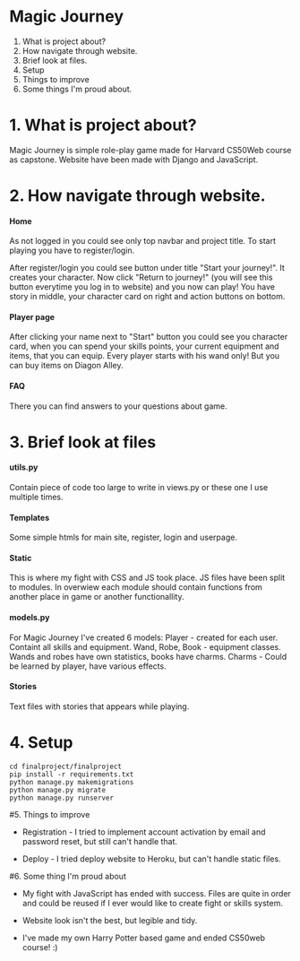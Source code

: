 # Magic Journey

1. What is project about?
2. How navigate through website.
3. Brief look at files.
4. Setup
5. Things to improve
6. Some things I'm proud about.


# 1. What is project about?

Magic Journey is simple role-play game made for Harvard CS50Web course as capstone. Website have been made with Django and JavaScript.

# 2. How navigate through website.

#### Home

As not logged in you could see only top navbar and project title. To start playing you have to register/login.

After register/login you could see button under title "Start your journey!". It creates your character. Now click "Return to journey!" (you will see this button everytime you log in to website) and you now can play! You have story in middle, your character card on right and action buttons on bottom.

#### Player page

After clicking your name next to "Start" button you could see you character card, when you can spend your skills points, your current equipment and items, that you can equip. Every player starts with his wand only! But you can buy items on Diagon Alley.

#### FAQ

There you can find answers to your questions about game.

# 3. Brief look at files

#### utils.py

Contain piece of code too large to write in views.py or these one I use multiple times.

#### Templates

Some simple htmls for main site, register, login and userpage.

#### Static

This is where my fight with CSS and JS took place. JS files have been split to modules. In overwiew each module should contain functions from another place in game or another functionallity.

#### models.py

For Magic Journey I've created 6 models:
Player - created for each user. Containt all skills and equipment.
Wand, Robe, Book - equipment classes. Wands and robes have own statistics, books have charms.
Charms - Could be learned by player, have various effects.

#### Stories

Text files with stories that appears while playing.

# 4. Setup

```git clone https://github.com/dylodylo/cs50web.git
cd finalproject/finalproject
pip install -r requirements.txt
python manage.py makemigrations
python manage.py migrate
python manage.py runserver
```

#5. Things to improve

- Registration - I tried to implement account activation by email and password reset, but still can't handle that.

- Deploy - I tried deploy website to Heroku, but can't handle static files.

#6. Some thing I'm proud about

- My fight with JavaScript has ended with success. Files are quite in order and could be reused if I ever would like to create fight or skills system.

- Website look isn't the best, but legible and tidy.

- I've made my own Harry Potter based game and ended CS50web course! :)
